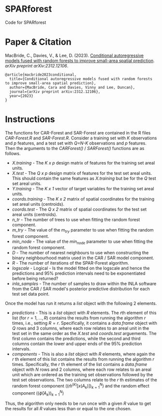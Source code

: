 # SPARforest
Code for SPARforest

# Paper & Citation

MacBride, C., Davies, V., & Lee, D. (2023). [Conditional autoregressive models fused with random forests to improve small-area spatial prediction](https://arxiv.org/abs/2312.12106). _arXiv preprint arXiv:2312.12106_.

```
@article{macbride2023conditional,
  title={Conditional autoregressive models fused with random forests to improve small-area spatial prediction},
  author={MacBride, Cara and Davies, Vinny and Lee, Duncan},
  journal={arXiv preprint arXiv:2312.12106},
  year={2023}
}
```

# Instructions

The functions for CAR-Forest and SAR-Forest are contained in the R files _CAR-Forest.R_ and _SAR-Forest.R_. Consider a training set with _K_ observations and _p_ features, and a test set with _Q=N-K_ observations and _p_ features. Then the arguments to the _CARForest()_ / _SARForest()_ functions are as follows.

- _X.training_ - The _K x p_ design matrix of features for the training set areal units.
- _X.test_ - The _Q x p_ design matrix of features for the test set areal units. This should contain the same features as _X.training_ but be for the _Q_ test set areal units. 
- _Y.training_ - The _K x 1_ vector of target variables for the training set areal units.
- _coords.training_ - The _K x 2_ matrix of spatial coordinates for the training set areal units (centroids).
- _coords.test_ - The _Q x 2_ matrix of spatial coordinates for the test set areal units (centroids).
- _n_tr_ - The number of trees to use when fitting the random forest component.
- _m_try_ - The value of the $m_{try}$ parameter to use when fitting the random forest component.
- _min_node_ - The value of the $min_{node}$ parameter to use when fitting the random forest component.
- _D_ - The number of nearest neighbours to use when constructing the binary neighbourhood matrix used in the CAR / SAR model component.
- _R_ - The number of iterations of the SPAR-Forest algorithm.
- _logscale_ - Logical - Is the model fitted on the logscale and hence the predictions and 95\% prediction intervals need to be exponentiated before being returned? 
- _inla_samples_ - The number of samples to draw within the INLA software from the CAR / SAR model's posterior predictive distribution for each test set data point. 

Once the model has run it returns a _list_ object with the following 2 elements. 

- _predictions_ - This is a _list_ object with $R$ elements. The $r$th element of this list (for $r=1,\ldots,R$) contains the results from running the algorithm $r$ times, i.e., setting $R=r$. Specifically, it contains a _data.frame_ object with $Q$ rows and 3 columns, where each row relates to an areal unit in the test set in the same order as the _X.test_ and _coords.test_ arguements. The first column contains the predictions, while the second and third columns contain the lower and upper ends of the 95\% prediction intervals. 
- _components_ - This is also a _list_ object with $R$ elements, where again the  _r_ th element of this list  contains the results from running the algorithm $r$ times. Specifically, the _r_ th element of the list contains a _data.frame_ object with $N$ rows and 2 columns, where each row relates to an areal unit which are ordered as the training set observations followed by the test set observations. The two columns relate to the _r_ th estimates of the random forest component $((\hat{m}^{(k)} [x(A_k)])^N_{k=1})$ and the random effect component $((\hat\phi (A_k))_{k=1}^{N})$

Thus, the algorithm only needs to be run once with a given _R_ value to get the results for all _R_ values less than or equal to the one chosen. 
